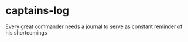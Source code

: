 # captains-log
Every great commander needs a journal to serve as constant reminder of his shortcomings
